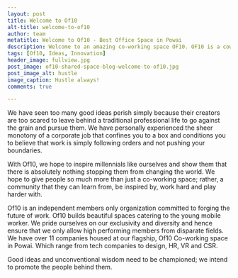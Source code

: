 ```yaml
---
layout: post
title: Welcome to Of10
alt-title: welcome-to-of10
author: team
metatitle: Welcome to Of10 - Best Office Space in Powai
description: Welcome to an amazing co-working space OF10. OF10 is a coworking space focused towards community building. Startups have grown through our networking events in the past.
tags: [Of10, Ideas, Innovation]
header_image: fullview.jpg
post_image: of10-shared-space-blog-welcome-to-of10.jpg
post_image_alt: hustle
image_caption: Hustle always!
comments: true

---
```


We have seen too many good ideas perish simply because their creators are too scared to leave behind a traditional professional life to go against the grain and pursue them. We have personally experienced the sheer monotony of a corporate job that confines you to a box and conditions you to believe that work is simply following orders and not pushing your boundaries.

With Of10, we hope to inspire millennials like ourselves and show them that there is absolutely nothing stopping them from changing the world. We hope to give people so much more than just a co-working space; rather, a community that they can learn from, be inspired by, work hard and play harder with.

Of10 is an independent members only organization committed to forging the future of work. Of10 builds beautiful spaces catering to the young mobile worker. We pride ourselves on our exclusivity and diversity and hence ensure that we only allow high performing members from disparate fields. We have over 11 companies housed at our flagship, Of10 Co-working space in Powai. Which range from tech companies to design, HR, VR and CSR.

Good ideas and unconventional wisdom need to be championed; we intend to promote the people behind them.
